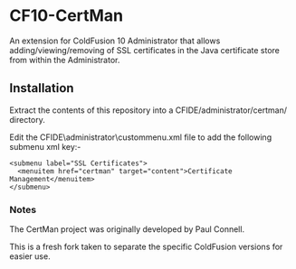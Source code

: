 # CF10-CertMan

An extension for ColdFusion 10 Administrator that allows adding/viewing/removing of SSL certificates in the Java certificate store from within the Administrator.


## Installation

Extract the contents of this repository into a CFIDE/administrator/certman/ directory.

Edit the CFIDE\administrator\custommenu.xml file to add the following submenu xml key:-

    <submenu label="SSL Certificates">
      <menuitem href="certman" target="content">Certificate Management</menuitem>
    </submenu>

### Notes

The CertMan project was originally developed by Paul Connell.

This is a fresh fork taken to separate the specific ColdFusion versions for easier use.
